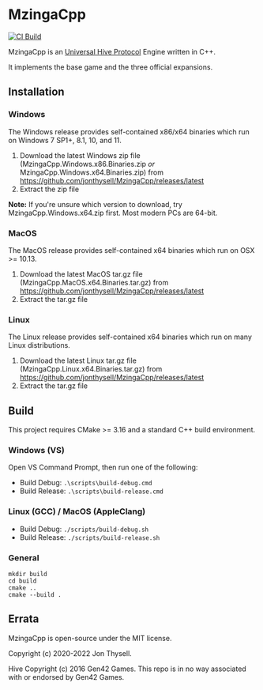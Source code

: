 # MzingaCpp #

[![CI Build](https://github.com/jonthysell/MzingaCpp/actions/workflows/ci.yml/badge.svg)](https://github.com/jonthysell/MzingaCpp/actions/workflows/ci.yml)

MzingaCpp is an [Universal Hive Protocol](https://github.com/jonthysell/Mzinga/wiki/UniversalHiveProtocol) Engine written in C++.

It implements the base game and the three official expansions.

## Installation ##

### Windows ###

The Windows release provides self-contained x86/x64 binaries which run on Windows 7 SP1+, 8.1, 10, and 11.

1. Download the latest Windows zip file (MzingaCpp.Windows.x86.Binaries.zip *or* MzingaCpp.Windows.x64.Binaries.zip) from https://github.com/jonthysell/MzingaCpp/releases/latest
2. Extract the zip file

**Note:** If you're unsure which version to download, try MzingaCpp.Windows.x64.zip first. Most modern PCs are 64-bit.

### MacOS ###

The MacOS release provides self-contained x64 binaries which run on OSX >= 10.13.

1. Download the latest MacOS tar.gz file (MzingaCpp.MacOS.x64.Binaries.tar.gz) from https://github.com/jonthysell/MzingaCpp/releases/latest
2. Extract the tar.gz file

### Linux ###

The Linux release provides self-contained x64 binaries which run on many Linux distributions.

1. Download the latest Linux tar.gz file (MzingaCpp.Linux.x64.Binaries.tar.gz) from https://github.com/jonthysell/MzingaCpp/releases/latest
2. Extract the tar.gz file

## Build ##

This project requires CMake >= 3.16 and a standard C++ build environment.

### Windows (VS) ###

Open VS Command Prompt, then run one of the following:

* Build Debug: `.\scripts\build-debug.cmd`
* Build Release: `.\scripts\build-release.cmd`

### Linux (GCC) / MacOS (AppleClang) ###

* Build Debug: `./scripts/build-debug.sh`
* Build Release: `./scripts/build-release.sh`

### General ###

```
mkdir build
cd build
cmake ..
cmake --build .
```

## Errata ##

MzingaCpp is open-source under the MIT license.

Copyright (c) 2020-2022 Jon Thysell.

Hive Copyright (c) 2016 Gen42 Games. This repo is in no way associated with or endorsed by Gen42 Games.
